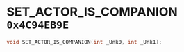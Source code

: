# SET_ACTOR_IS_COMPANION `0x4C94EB9E`

```cpp
void SET_ACTOR_IS_COMPANION(int _Unk0, int _Unk1);
```